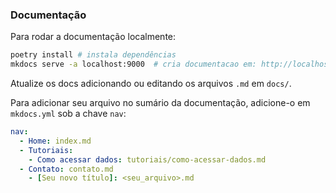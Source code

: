 
### Documentação

Para rodar a documentação localmente:

```bash
poetry install # instala dependências
mkdocs serve -a localhost:9000  # cria documentacao em: http://localhost:9000/
```

Atualize os docs adicionando ou editando os arquivos `.md` em `docs/`.

Para adicionar seu arquivo no sumário da documentação, adicione-o em
`mkdocs.yml` sob a chave `nav`:

```yaml
nav:
  - Home: index.md
  - Tutoriais:
    - Como acessar dados: tutoriais/como-acessar-dados.md
  - Contato: contato.md
    - [Seu novo título]: <seu_arquivo>.md
```